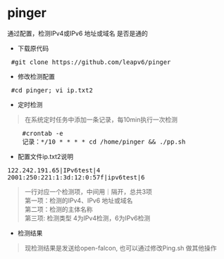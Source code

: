 # pinger
通过配置，检测IPv4或IPv6 地址或域名 是否是通的

* 下载原代码
<pre> #git clone https://github.com/leapv6/pinger </pre>
* 修改检测配置 
<pre> #cd pinger; vi ip.txt2 </pre>
* 定时检测
> 在系统定时任务中添加一条记录，每10min执行一次检测
<pre>
    #crontab -e
    记录：*/10 * * * * cd /home/pinger && ./pp.sh
</pre>

* 配置文件ip.txt2说明
<pre>
122.242.191.65|IPv6test|4
2001:250:221:1:3d:12:0:57f|ipv6test|6
</pre>
 >一行对应一个检测项，中间用｜隔开，总共3项<br/>
 第一项：检测的IPv4、IPv6 地址或域名<br/>
 第二项：检测的主体名称<br/>
 第三项:  检测类型 4为IPv4检测，6为IPv6检测<br/>
 
 * 检测结果
 > 现检测结果是发送给open-falcon, 也可以通过修改Ping.sh 做其他操作
 
 
